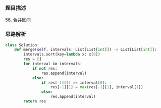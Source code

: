 

### 题目描述

[56. 合并区间](https://leetcode.cn/problems/merge-intervals/)

### 思路解析

```python
class Solution:
    def merge(self, intervals: List[List[int]]) -> List[List[int]]:
        intervals.sort(key=lambda x: x[0])
        res = []
        for interval in intervals:
            if not res:
                res.append(interval)
            else:
                if res[-1][1] >= interval[0]:
                    res[-1][1] = max(res[-1][1], interval[1])
                else:
                    res.append(interval)
        return res

```

